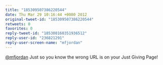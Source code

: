 ```yaml
---
title: "185309507386220544"
date: Thu Mar 29 10:16:44 +0000 2012
original-tweet-id: "185309507386220544"
retweets: 0
favorites: 0
reply-tweet-id: "185308160351936512"
reply-user-id: "236821291"
reply-user-screen-name: "mfjordan"
---
```

<a href="https://twitter.com/mfjordan">@mfjordan</a> Just so you know the wrong URL is on your Just Giving Page!
